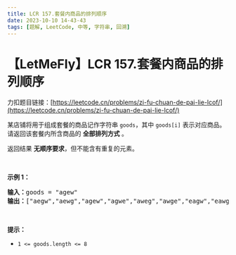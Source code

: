 ```yaml
---
title: LCR 157.套餐内商品的排列顺序
date: 2023-10-10 14-43-43
tags: [题解, LeetCode, 中等, 字符串, 回溯]
---
```


# 【LetMeFly】LCR 157.套餐内商品的排列顺序

力扣题目链接：[https://leetcode.cn/problems/zi-fu-chuan-de-pai-lie-lcof/](https://leetcode.cn/problems/zi-fu-chuan-de-pai-lie-lcof/)

<p>某店铺将用于组成套餐的商品记作字符串 <code>goods</code>，其中 <code>goods[i]</code> 表示对应商品。请返回该套餐内所含商品的 <strong>全部排列方式</strong> 。</p>

<p>返回结果 <strong>无顺序要求</strong>，但不能含有重复的元素。</p>

<p>&nbsp;</p>

<p><strong>示例 1：</strong></p>

<pre>
<strong>输入：</strong>goods = "agew"
<strong>输出：</strong>["aegw","aewg","agew","agwe","aweg","awge","eagw","eawg","egaw","egwa","ewag","ewga","gaew","gawe","geaw","gewa","gwae","gwea","waeg","wage","weag","wega","wgae","wgea"]
</pre>

<p>&nbsp;</p>

<p><strong>提示：</strong></p>

<ul>
	<li><code>1 &lt;= goods.length &lt;= 8</code></li>
</ul>

<p>&nbsp;</p>


    